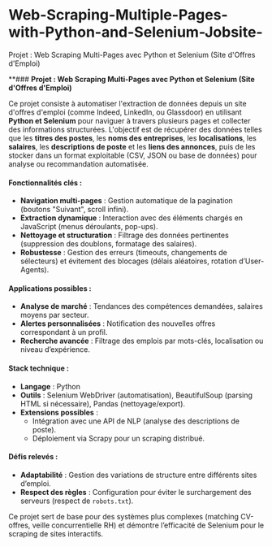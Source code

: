 # Web-Scraping-Multiple-Pages-with-Python-and-Selenium-Jobsite-
Projet : Web Scraping Multi-Pages avec Python et Selenium (Site d'Offres d'Emploi)

**### **Projet : Web Scraping Multi-Pages avec Python et Selenium (Site d'Offres d'Emploi)**  

Ce projet consiste à automatiser l'extraction de données depuis un site d'offres d'emploi (comme Indeed, LinkedIn, ou Glassdoor) en utilisant **Python et Selenium** pour naviguer à travers plusieurs pages et collecter des informations structurées. L'objectif est de récupérer des données telles que les **titres des postes**, les **noms des entreprises**, les **localisations**, les **salaires**, les **descriptions de poste** et les **liens des annonces**, puis de les stocker dans un format exploitable (CSV, JSON ou base de données) pour analyse ou recommandation automatisée.  

#### **Fonctionnalités clés :**  
- **Navigation multi-pages** : Gestion automatique de la pagination (boutons "Suivant", scroll infini).  
- **Extraction dynamique** : Interaction avec des éléments chargés en JavaScript (menus déroulants, pop-ups).  
- **Nettoyage et structuration** : Filtrage des données pertinentes (suppression des doublons, formatage des salaires).  
- **Robustesse** : Gestion des erreurs (timeouts, changements de sélecteurs) et évitement des blocages (délais aléatoires, rotation d’User-Agents).  

#### **Applications possibles :**  
- **Analyse de marché** : Tendances des compétences demandées, salaires moyens par secteur.  
- **Alertes personnalisées** : Notification des nouvelles offres correspondant à un profil.  
- **Recherche avancée** : Filtrage des emplois par mots-clés, localisation ou niveau d’expérience.  

#### **Stack technique :**  
- **Langage** : Python  
- **Outils** : Selenium WebDriver (automatisation), BeautifulSoup (parsing HTML si nécessaire), Pandas (nettoyage/export).  
- **Extensions possibles** :  
  - Intégration avec une API de NLP (analyse des descriptions de poste).  
  - Déploiement via Scrapy pour un scraping distribué.  

#### **Défis relevés :**  
- **Adaptabilité** : Gestion des variations de structure entre différents sites d’emploi.  
- **Respect des règles** : Configuration pour éviter le surchargement des serveurs (respect de `robots.txt`).  

Ce projet sert de base pour des systèmes plus complexes (matching CV-offres, veille concurrentielle RH) et démontre l’efficacité de Selenium pour le scraping de sites interactifs.  
